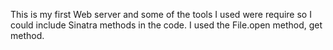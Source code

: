 This is my first Web server and some of the tools I used were require so I could
include Sinatra methods in the code. I used the File.open method, get method.
